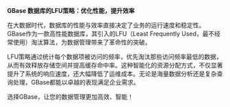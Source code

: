 **GBase 数据库的LFU策略：优化性能，提升效率**

在大数据时代，数据库的性能与效率直接决定了业务的运行速度和稳定性。GBase作为一款高性能数据库，其引入的LFU（Least Frequently Used，最不经常使用）淘汰算法，为数据管理带来了革命性的突破。

LFU策略通过统计每个数据项被访问的频率，优先淘汰那些访问频率最低的数据，从而有效释放存储空间并提高缓存命中率。这种智能化的资源分配方式，不仅显著提升了系统的响应速度，还大幅降低了运维成本。无论是海量数据分析还是复杂查询处理，GBase都能以卓越的表现满足企业需求。

选择GBase，让您的数据管理更加高效、智能！